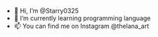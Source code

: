 - 👋 Hi, I’m @Starry0325
- 🌱 I’m currently learning programming language
- 📫 You can find me on Instagram @thelana_art

<!---
Starry0325/Starry0325 is a ✨ special ✨ repository because its `README.md` (this file) appears on your GitHub profile.
You can click the Preview link to take a look at your changes.
--->

